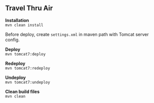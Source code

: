 Travel Thru Air
---

**Installation**  
`mvn clean install`


Before deploy, create `settings.xml` in maven path with Tomcat server config.

**Deploy**  
`mvn tomcat7:deploy`

**Redeploy**  
`mvn tomcat7:redeploy`

**Undeploy**  
`mvn tomcat7:undeploy`

**Clean build files**  
`mvn clean`
